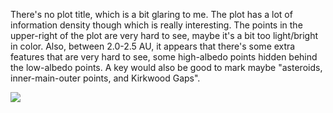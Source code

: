 There's no plot title, which is a bit glaring to me. The plot has a lot of information density though which is really interesting. The points in the upper-right of the plot are very hard to see, maybe it's a bit too light/bright in color. Also, between 2.0-2.5 AU, it appears that there's some extra features that are very hard to see, some high-albedo points hidden behind the low-albedo points. A key would also be good to mark maybe "asteroids, inner-main-outer points, and Kirkwood Gaps".

![](../HW8_zGermain/eaAlbedoAst.png)
